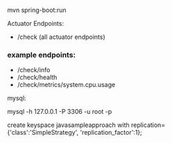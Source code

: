 
mvn spring-boot:run



Actuator Endpoints:

* /check  (all actuator endpoints)

### example endpoints:

* /check/info
* /check/health
* /check/metrics/system.cpu.usage


mysql:

mysql -h 127.0.0.1 -P 3306 -u root -p

create keyspace javasampleapproach with replication={'class':'SimpleStrategy', 'replication_factor':1};

